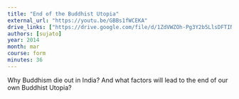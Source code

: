 ```yaml
---
title: "End of the Buddhist Utopia"
external_url: "https://youtu.be/GBBs1fWCEKA"
drive_links: ["https://drive.google.com/file/d/1ZdVWZOh-Pg3Y2b5LlsDFTINHcA-nWK29/view?usp=drivesdk"]
authors: [sujato]
year: 2014
month: mar
course: form
minutes: 36
---
```


Why Buddhism die out in India? And what factors will lead to the end of our own Buddhist Utopia?
